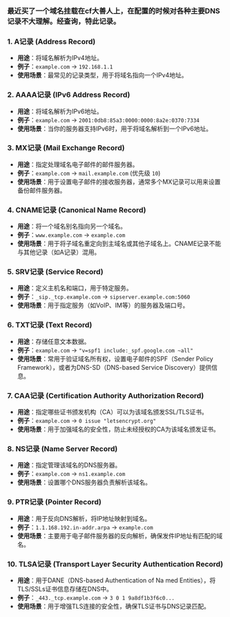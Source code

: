 ### 最近买了一个域名挂载在cf大善人上，在配置的时候对各种主要DNS记录不大理解。经查询，特此记录。

### 1. **A记录 (Address Record)**
   - **用途**：将域名解析为IPv4地址。
   - **例子**：`example.com` -> `192.168.1.1`
   - **使用场景**：最常见的记录类型，用于将域名指向一个IPv4地址。

### 2. **AAAA记录 (IPv6 Address Record)**
   - **用途**：将域名解析为IPv6地址。
   - **例子**：`example.com` -> `2001:0db8:85a3:0000:0000:8a2e:0370:7334`
   - **使用场景**：当你的服务器支持IPv6时，用于将域名解析到一个IPv6地址。

### 3. **MX记录 (Mail Exchange Record)**
   - **用途**：指定处理域名电子邮件的邮件服务器。
   - **例子**：`example.com` -> `mail.example.com` (优先级 `10`)
   - **使用场景**：用于设置电子邮件的接收服务器，通常多个MX记录可以用来设置备份邮件服务器。

### 4. **CNAME记录 (Canonical Name Record)**
   - **用途**：将一个域名别名指向另一个域名。
   - **例子**：`www.example.com` -> `example.com`
   - **使用场景**：用于将子域名重定向到主域名或其他子域名上。CNAME记录不能与其他记录（如A记录）混用。

### 5. **SRV记录 (Service Record)**
   - **用途**：定义主机名和端口，用于特定服务。
   - **例子**：`_sip._tcp.example.com` -> `sipserver.example.com:5060`
   - **使用场景**：用于指定服务（如VoIP、IM等）的服务器及端口号。

### 6. **TXT记录 (Text Record)**
   - **用途**：存储任意文本数据。
   - **例子**：`example.com` -> `"v=spf1 include:_spf.google.com ~all"`
   - **使用场景**：常用于验证域名所有权，设置电子邮件的SPF（Sender Policy Framework），或者为DNS-SD（DNS-based Service Discovery）提供信息。

### 7. **CAA记录 (Certification Authority Authorization Record)**
   - **用途**：指定哪些证书颁发机构（CA）可以为该域名颁发SSL/TLS证书。
   - **例子**：`example.com` -> `0 issue "letsencrypt.org"`
   - **使用场景**：用于加强域名的安全性，防止未经授权的CA为该域名颁发证书。

### 8. **NS记录 (Name Server Record)**
   - **用途**：指定管理该域名的DNS服务器。
   - **例子**：`example.com` -> `ns1.example.com`
   - **使用场景**：设置哪个DNS服务器负责解析该域名。

### 9. **PTR记录 (Pointer Record)**
   - **用途**：用于反向DNS解析，将IP地址映射到域名。
   - **例子**：`1.1.168.192.in-addr.arpa` -> `example.com`
   - **使用场景**：主要用于电子邮件服务器的反向解析，确保发件IP地址有匹配的域名。

### 10. **TLSA记录 (Transport Layer Security Authentication Record)**
   - **用途**：用于DANE（DNS-based Authentication of Na med Entities），将TLS/SSLs证书信息存储在DNS中。
   - **例子**：`_443._tcp.example.com` -> `3 0 1 9a8df1b3f6c0...`
   - **使用场景**：用于增强TLS连接的安全性，确保TLS证书与DNS记录匹配。